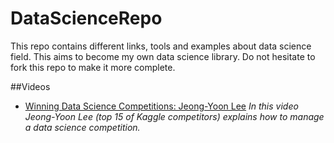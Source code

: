 # DataScienceRepo
This repo contains different links, tools and examples about data science field. This aims to become my own data science library. Do not hesitate to fork this repo to make it more complete.


##Videos

* [Winning Data Science Competitions: Jeong-Yoon Lee](https://www.youtube.com/watch?v=ClAZQI_B4t8)
*In this video Jeong-Yoon Lee (top 15 of Kaggle competitors) explains how to manage a data science competition.*
